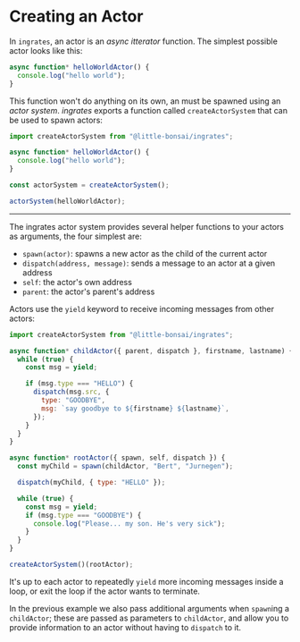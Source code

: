 # Creating an Actor

In `ingrates`, an actor is an _async_ _itterator_ function. The simplest possible actor looks like this:

```javascript
async function* helloWorldActor() {
  console.log("hello world");
}
```

This function won't do anything on its own, an must be spawned using an _actor system_. _ingrates_ exports a function called `createActorSystem` that can be used to spawn actors:

```javascript
import createActorSystem from "@little-bonsai/ingrates";

async function* helloWorldActor() {
  console.log("hello world");
}

const actorSystem = createActorSystem();

actorSystem(helloWorldActor);
```

---

The ingrates actor system provides several helper functions to your actors as arguments, the four simplest are:

- `spawn(actor)`: spawns a new actor as the child of the current actor
- `dispatch(address, message)`: sends a message to an actor at a given address
- `self`: the actor's own address
- `parent`: the actor's parent's address

Actors use the `yield` keyword to receive incoming messages from other actors:

```javascript
import createActorSystem from "@little-bonsai/ingrates";

async function* childActor({ parent, dispatch }, firstname, lastname) {
  while (true) {
    const msg = yield;

    if (msg.type === "HELLO") {
      dispatch(msg.src, {
        type: "GOODBYE",
        msg: `say goodbye to ${firstname} ${lastname}`,
      });
    }
  }
}

async function* rootActor({ spawn, self, dispatch }) {
  const myChild = spawn(childActor, "Bert", "Jurnegen");

  dispatch(myChild, { type: "HELLO" });

  while (true) {
    const msg = yield;
    if (msg.type === "GOODBYE") {
      console.log("Please... my son. He's very sick");
    }
  }
}

createActorSystem()(rootActor);
```

It's up to each actor to repeatedly `yield` more incoming messages inside a loop, or exit the loop if the actor wants to terminate.

In the previous example we also pass additional arguments when `spawn`ing a `childActor`; these are passed as parameters to `childActor`, and allow you to provide information to an actor without having to `dispatch` to it.
